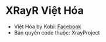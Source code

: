 # XRayR Việt Hóa


- Việt Hóa by Kobi: [Facebook](https://facebook.com/kobilocked)
- Bản quyền code thuộc: XrayProject
